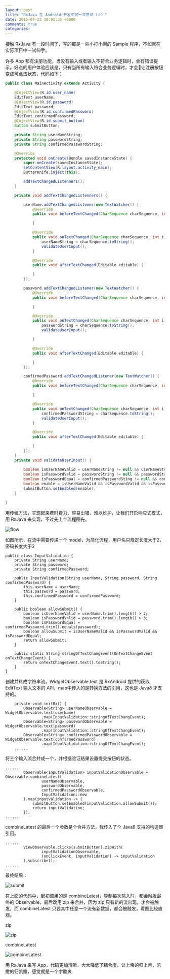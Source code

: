 ```yaml
---
layout: post
title: "RxJava 在 Android 开发中的一次尝试（上）"
date: 2015-07-22 10:01:35 +0800
comments: true
categories: 
---
```

接触 RxJava 有一段时间了，写的都是一些小打小闹的 Sample 程序，不如就在实际项目中一试伸手。

许多 App 都有注册功能，当没有输入或者输入不符合业务逻辑时，会有错误提示。好点的用户体验应该是，只有当所有输入符合业务逻辑时，才会让注册按钮变成可点击状态，代码如下：

<!--more-->

```java
public class MainActivity extends Activity {

    @InjectView(R.id.user_name)
    EditText userName;
    @InjectView(R.id.password)
    EditText password;
    @InjectView(R.id.confirmedPassword)
    EditText confirmedPassword;
    @InjectView(R.id.submit_button)
    Button submitButton;

    private String userNameString;
    private String passwordString;
    private String confirmedPasswordString;

    @Override
    protected void onCreate(Bundle savedInstanceState) {
        super.onCreate(savedInstanceState);
        setContentView(R.layout.activity_main);
        ButterKnife.inject(this);

        addTextChangedListenners();
    }

    private void addTextChangedListenners() {

        userName.addTextChangedListener(new TextWatcher() {
            @Override
            public void beforeTextChanged(CharSequence charSequence, int i, int i1, int i2) {

            }

            @Override
            public void onTextChanged(CharSequence charSequence, int i, int i1, int i2) {
                userNameString = charSequence.toString();
                validateUserInput();
            }

            @Override
            public void afterTextChanged(Editable editable) {

            }
        });

        password.addTextChangedListener(new TextWatcher() {
            @Override
            public void beforeTextChanged(CharSequence charSequence, int i, int i1, int i2) {

            }

            @Override
            public void onTextChanged(CharSequence charSequence, int i, int i1, int i2) {
                passwordString = charSequence.toString();
                validateUserInput();

            }

            @Override
            public void afterTextChanged(Editable editable) {

            }
        });

        confirmedPassword.addTextChangedListener(new TextWatcher() {
            @Override
            public void beforeTextChanged(CharSequence charSequence, int i, int i1, int i2) {

            }

            @Override
            public void onTextChanged(CharSequence charSequence, int i, int i1, int i2) {
                confirmedPasswordString = charSequence.toString();
                validateUserInput();
            }

            @Override
            public void afterTextChanged(Editable editable) {

            }
        });
    }
    private void validateUserInput() {
    
        boolean isUserNameValid = userNameString != null && userNameString.trim().length() > 2;
        boolean isPasswordValid = passwordString != null && passwordString.trim().length() > 3;
        boolean isPasswordEqual = confirmedPasswordSting != null && confirmedPasswordSting.trim().equals(passwordString);
        boolean enable = isUserNameValid && isPasswordValid && isPasswordEqual;
        submitButton.setEnabled(enable);
    }

}
```

用传统方法，实现起来费时费力、容易出错、难以维护，让我们开启响应式模式，用 RxJava 来实现，不过先上个流程图先。

![flow](/images/flow.jpg)

如图所示，在流中需要传递一个 model，为简化流程，用户名只规定长度大于2，密码长度大于3 
```
public class InputValidation {
    private String userName;
    private String password;
    private String confirmedPassword;

    public InputValidation(String userName, String password, String confirmedPassword) {
        this.userName = userName;
        this.password = password;
        this.confirmedPassword = confirmedPassword;
    }

    public boolean allowSubmit() {
        boolean isUserNameValid = userName.trim().length() > 2;
        boolean isPasswordValid = password.trim().length() > 3;
        boolean isPasswordEqual = confirmedPassword.trim().equals(password);
        boolean allowSubmit = isUserNameValid && isPasswordValid && isPasswordEqual;
        return allowSubmit;
    }

    public static String stringOfTextChangEvent(OnTextChangeEvent onTextChangeEvent) {
        return onTextChangeEvent.text().toString();
    }
}
```


创建并转成字符串流，WidgetObservable.text 是 RxAndroid 提供的获取 EditText 输入文本的 API，map中传入的是转换方法的引用，这也是 Java8 才支持的。

```
    private void initRx() {
        Observable<String> userNameObservable = WidgetObservable.text(userName)
                .map(InputValidation::stringOfTextChangEvent);
        Observable<String> passwordObservable = WidgetObservable.text(password)
                .map(InputValidation::stringOfTextChangEvent);
        Observable<String> confirmedPasswordObservable = WidgetObservable.text(confirmedPassword)
                .map(InputValidation::stringOfTextChangEvent);
	......
```

将三个输入流合并成一个，并根据验证结果设置提交按钮的状态。

```
......
        Observable<InputValidation> inputValidationObservable = Observable.combineLatest(
                userNameObservable,
                passwordObservable,
                confirmedPasswordObservable,
                InputValidation::new
        ).map(inputValidation -> {
            submitButton.setEnabled(inputValidation.allowSubmit());
            return inputValidation;
        });
......
```
combineLatest 的最后一个参数是个合并方法，我传入了个 Java8 支持的构造器引用。

```
......
        ViewObservable.clicks(submitButton).zipWith(
                inputValidationObservable,
                (onClickEvent, inputValidation) -> inputValidation
        ).subscribe();
......
```
最终结果：


![submit](/images/submit.gif)

在上面的代码中，起初调用的是 combineLatest，导制每次输入时，都会触发最终的 Observable，最后改用 zip 来合并，因为 zip 只有新的流出现，才会被触发，而 combineLatest 只要其中任意一个流有新数据，都会被触发，看图比较直观。

zip

![zip](/images/zip.png)

combineLatest

![combineLatest](../images/combineLatest.png)


用 RxJava 来写 App，代码更加清晰，大大降低了耦合度，让上帝的归上帝，凯撒的归凯撒，感觉就是一个字酸爽